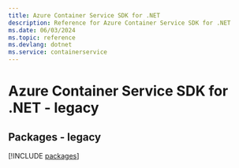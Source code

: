 ```yaml
---
title: Azure Container Service SDK for .NET
description: Reference for Azure Container Service SDK for .NET
ms.date: 06/03/2024
ms.topic: reference
ms.devlang: dotnet
ms.service: containerservice
---
```

# Azure Container Service SDK for .NET - legacy
## Packages - legacy
[!INCLUDE [packages](container-service-index.md)]
